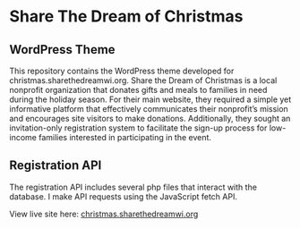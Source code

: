 # Share The Dream of Christmas
## WordPress Theme
This repository contains the WordPress theme developed for christmas.sharethedreamwi.org. Share the Dream of Christmas is a local nonprofit organization that donates gifts and meals to families in need during the holiday season. For their main website, they required a simple yet informative platform that effectively communicates their nonprofit’s mission and encourages site visitors to make donations. Additionally, they sought an invitation-only registration system to facilitate the sign-up process for low-income families interested in participating in the event.

## Registration API
The registration API includes several php files that interact with the database. I make API requests using the JavaScript fetch API.

View live site here: [christmas.sharethedreamwi.org](https://christmas.sharethedreamwi.org)